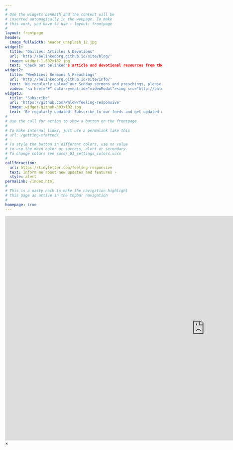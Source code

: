 ```yaml
---
#
# Use the widgets beneath and the content will be
# inserted automagically in the webpage. To make
# this work, you have to use › layout: frontpage
#
layout: frontpage
header:
  image_fullwidth: header_unsplash_12.jpg
widget1:
  title: "Dailies: Articles & Devotions"
  url: 'http://belinkedorg.github.io/site/blog/'
  image: widget-1-302x182.jpg
  text: 'Check out belinked's article and devotional resources from the members of GBCCC church.'
widget2:
  title: "Weeklies: Sermons & Preachings"
  url: 'http://belinkedorg.github.io/site/info/'
  text: 'We regularly upload our Sunday sermons and preachings, please check them out!'
  video: '<a href="#" data-reveal-id="videoModal"><img src="http://phlow.github.io/feeling-responsive/images/start-video-feeling-responsive-302x182.jpg" width="302" height="182" alt=""/></a>'
widget3:
  title: "Subscribe"
  url: 'https://github.com/Phlow/feeling-responsive'
  image: widget-github-303x182.jpg
  text: 'Be regularly updated! Subscribe to our feeds and get updated with our recent posts.'
#
# Use the call for action to show a button on the frontpage
#
# To make internal links, just use a permalink like this
# url: /getting-started/
#
# To style the button in different colors, use no value
# to use the main color or success, alert or secondary.
# To change colors see sass/_01_settings_colors.scss
#
callforaction:
  url: https://tinyletter.com/feeling-responsive
  text: Inform me about new updates and features ›
  style: alert
permalink: /index.html
#
# This is a nasty hack to make the navigation highlight
# this page as active in the topbar navigation
#
homepage: true
---
```


<div id="videoModal" class="reveal-modal large" data-reveal="">
  <div class="flex-video widescreen vimeo" style="display: block;">
    <iframe width="1280" height="720" src="https://www.youtube.com/embed/3b5zCFSmVvU" frameborder="0" allowfullscreen></iframe>
  </div>
  <a class="close-reveal-modal">&#215;</a>
</div>
